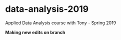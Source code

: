 # data-analysis-2019
Applied Data Analysis course with Tony - Spring 2019

**Making new edits on branch**
